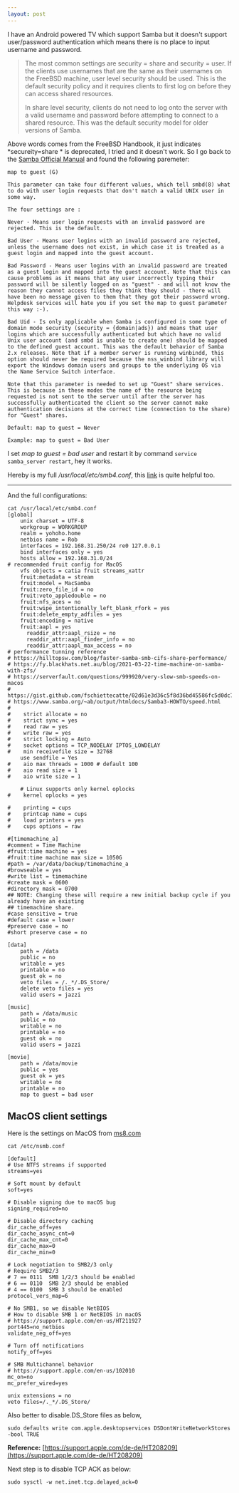 ```yaml
---
layout: post
---
```


I have an Android powered TV which support Samba but it doesn't support user/password authentication which means there is no place to input username and password.

>The most common settings are security = share and security = user. If the clients use usernames that are the same as their usernames on the FreeBSD machine, user level security should be used. This is the default security policy and it requires clients to first log on before they can access shared resources.
>
>In share level security, clients do not need to log onto the server with a valid username and password before attempting to connect to a shared resource. This was the default security model for older versions of Samba.

Above words comes from the FreeBSD Handbook, it just indicates *secureity=share * is deprecated, I tried and it doesn't work. So I go back to the [Samba Official Manual](https://www.samba.org/samba/docs/current/man-html/smb.conf.5.html) and found the following paremeter:

```
map to guest (G)

This parameter can take four different values, which tell smbd(8) what to do with user login requests that don't match a valid UNIX user in some way.

The four settings are :

Never - Means user login requests with an invalid password are rejected. This is the default.

Bad User - Means user logins with an invalid password are rejected, unless the username does not exist, in which case it is treated as a guest login and mapped into the guest account.

Bad Password - Means user logins with an invalid password are treated as a guest login and mapped into the guest account. Note that this can cause problems as it means that any user incorrectly typing their password will be silently logged on as "guest" - and will not know the reason they cannot access files they think they should - there will have been no message given to them that they got their password wrong. Helpdesk services will hate you if you set the map to guest parameter this way :-).

Bad Uid - Is only applicable when Samba is configured in some type of domain mode security (security = {domain|ads}) and means that user logins which are successfully authenticated but which have no valid Unix user account (and smbd is unable to create one) should be mapped to the defined guest account. This was the default behavior of Samba 2.x releases. Note that if a member server is running winbindd, this option should never be required because the nss_winbind library will export the Windows domain users and groups to the underlying OS via the Name Service Switch interface.

Note that this parameter is needed to set up "Guest" share services. This is because in these modes the name of the resource being requested is not sent to the server until after the server has successfully authenticated the client so the server cannot make authentication decisions at the correct time (connection to the share) for "Guest" shares.

Default: map to guest = Never

Example: map to guest = Bad User
```

I set *map to guest = bad user* and restart it by command `service samba_server restart`, hey it works.

Hereby is my full */usr/local/etc/smb4.conf*, this [link](https://www.server-world.info/en/note?os=FreeBSD_14&p=samba&f=1) is quite helpful too.

---

And the full configurations:

```
cat /usr/local/etc/smb4.conf
[global]
    unix charset = UTF-8
    workgroup = WORKGROUP
    realm = yohoho.home
    netbios name = Rob
    interfaces = 192.168.31.250/24 re0 127.0.0.1
    bind interfaces only = yes
    hosts allow = 192.168.31.0/24
# recommended fruit config for MacOS
    vfs objects = catia fruit streams_xattr  
    fruit:metadata = stream
    fruit:model = MacSamba
    fruit:zero_file_id = no
    fruit:veto_appledouble = no
    fruit:nfs_aces = no
    fruit:wipe_intentionally_left_blank_rfork = yes 
    fruit:delete_empty_adfiles = yes 
    fruit:encoding = native
    fruit:aapl = yes
      readdir_attr:aapl_rsize = no
      readdir_attr:aapl_finder_info = no
      readdir_attr:aapl_max_access = no
# performance tunning reference 
# https://hilltopsw.com/blog/faster-samba-smb-cifs-share-performance/
# https://fy.blackhats.net.au/blog/2021-03-22-time-machine-on-samba-with-zfs/
# https://serverfault.com/questions/999920/very-slow-smb-speeds-on-macos
# https://gist.github.com/fschiettecatte/02d61e3d36c5f8d36bd45586fc5d0dc7
# https://www.samba.org/~ab/output/htmldocs/Samba3-HOWTO/speed.html
#
#    strict allocate = no
#    strict sync = yes
#    read raw = yes
#    write raw = yes
#    strict locking = Auto
#    socket options = TCP_NODELAY IPTOS_LOWDELAY
#    min receivefile size = 32768
    use sendfile = Yes
#    aio max threads = 1000 # default 100
#    aio read size = 1
#    aio write size = 1

    # Linux supports only kernel oplocks
#    kernel oplocks = yes

#    printing = cups
#    printcap name = cups
#    load printers = yes
#    cups options = raw

#[timemachine_a]
#comment = Time Machine
#fruit:time machine = yes
#fruit:time machine max size = 1050G
#path = /var/data/backup/timemachine_a
#browseable = yes
#write list = timemachine
#create mask = 0600
#directory mask = 0700
## NOTE: Changing these will require a new initial backup cycle if you already have an existing
## timemachine share.
#case sensitive = true
#default case = lower
#preserve case = no
#short preserve case = no

[data]
    path = /data
    public = no
    writable = yes
    printable = no
    guest ok = no
    veto files = /._*/.DS_Store/
    delete veto files = yes
    valid users = jazzi

[music]
    path = /data/music
    public = no
    writable = no
    printable = no
    guest ok = no
    valid users = jazzi

[movie]
    path = /data/movie
    public = yes
    guest ok = yes
    writable = no
    printable = no
    map to guest = bad user
```

## MacOS client settings

Here is the settings on MacOS from [ms8.com](https://www.ms8.com/enhancing-macos-smb-stability-and-usability-with-custom-configurations/)

```
cat /etc/nsmb.conf

[default]
# Use NTFS streams if supported
streams=yes

# Soft mount by default
soft=yes

# Disable signing due to macOS bug
signing_required=no

# Disable directory caching
dir_cache_off=yes
dir_cache_async_cnt=0
dir_cache_max_cnt=0
dir_cache_max=0
dir_cache_min=0

# Lock negotiation to SMB2/3 only
# Require SMB2/3
# 7 == 0111  SMB 1/2/3 should be enabled
# 6 == 0110  SMB 2/3 should be enabled
# 4 == 0100  SMB 3 should be enabled
protocol_vers_map=6

# No SMB1, so we disable NetBIOS
# How to disable SMB 1 or NetBIOS in macOS
# https://support.apple.com/en-us/HT211927
port445=no_netbios
validate_neg_off=yes

# Turn off notifications
notify_off=yes

# SMB Multichannel behavior
# https://support.apple.com/en-us/102010
mc_on=no
mc_prefer_wired=yes

unix extensions = no
veto files=/._*/.DS_Store/
```

Also better to disable.DS_Store files as below, 

`sudo defaults write com.apple.desktopservices DSDontWriteNetworkStores -bool TRUE`

**Reference:** [https://support.apple.com/de-de/HT208209](https://support.apple.com/de-de/HT208209)

Next step is to disable TCP ACK as below:

`sudo sysctl -w net.inet.tcp.delayed_ack=0` 
